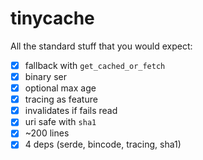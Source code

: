 # tinycache

All the standard stuff that you would expect:

- [X] fallback with `get_cached_or_fetch`
- [X] binary ser 
- [X] optional max age
- [X] tracing as feature
- [X] invalidates if fails read
- [X] uri safe with `sha1`
- [X] ~200 lines
- [X] 4 deps (serde, bincode, tracing, sha1) 
